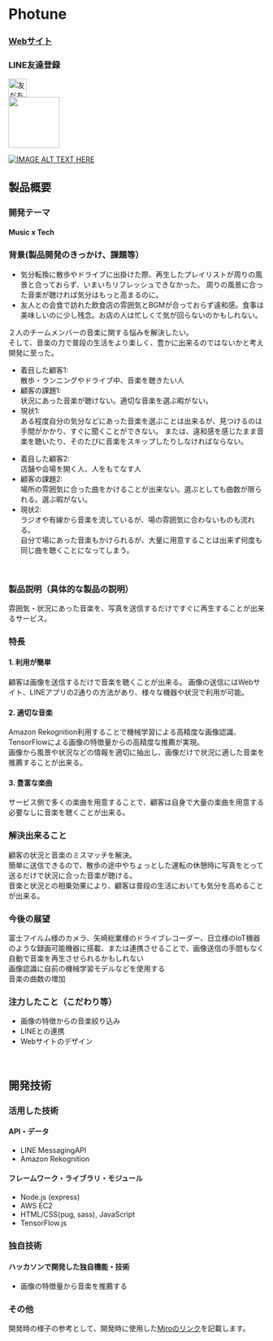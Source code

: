 #   Photune

### [Webサイト](https://www.mokumokuver3.tk:3000/)  
### LINE友達登録  
<a href="https://lin.ee/wJWCp8E" target="_blank"><img src="https://scdn.line-apps.com/n/line_add_friends/btn/ja.png" alt="友だち追加" height="36" border="0"></a>  
<img src="https://www.mokumokuver3.tk:3000/image/L.png" height="100">
<!-- ![QRコード](https://www.mokumokuver3.tk:3000/image/L.png) --> 

[![IMAGE ALT TEXT HERE](https://i.imgur.com/Ri8vJHb.png)](https://youtu.be/eT1Q5-GsnH8)

##  製品概要
### 開発テーマ
#### **Music x Tech**  

###  背景(製品開発のきっかけ、課題等）
- 気分転換に散歩やドライブに出掛けた際、再生したプレイリストが周りの風景と合っておらず、いまいちリフレッシュできなかった。
周りの風景に合った音楽が聴ければ気分はもっと高まるのに。
- 友人との会食で訪れた飲食店の雰囲気とBGMが合っておらず違和感。食事は美味しいのに少し残念。お店の人は忙しくて気が回らないのかもしれない。

２人のチームメンバーの音楽に関する悩みを解決したい。  
そして、音楽の力で普段の生活をより楽しく、豊かに出来るのではないかと考え開発に至った。  
  
- 着目した顧客1:  
散歩・ランニングやドライブ中、音楽を聴きたい人  
- 顧客の課題1:  
状況にあった音楽が聴けない。適切な音楽を選ぶ暇がない。
- 現状1:  
ある程度自分の気分などにあった音楽を選ぶことは出来るが、見つけるのは手間がかかり、すぐに聞くことができない。 
または、違和感を感じたまま音楽を聴いたり、そのたびに音楽をスキップしたりしなければならない。

+ 着目した顧客2:  
店舗や会場を開く人、人をもてなす人  
+ 顧客の課題2:  
場所の雰囲気に合った曲をかけることが出来ない。選ぶとしても曲数が限られる。選ぶ暇がない。  
+ 現状2:  
ラジオや有線から音楽を流しているが、場の雰囲気に合わないものも流れる。  
自分で場にあった音楽もかけられるが、大量に用意することは出来ず何度も同じ曲を聴くことになってしまう。
<br>

### 製品説明（具体的な製品の説明）
雰囲気・状況にあった音楽を、写真を送信するだけですぐに再生することが出来るサービス。  
  
### 特長
#### 1. 利用が簡単
顧客は画像を送信するだけで音楽を聴くことが出来る。
画像の送信にはWebサイト、LINEアプリの2通りの方法があり、様々な機器や状況で利用が可能。  

#### 2. 適切な音楽  
Amazon Rekognition利用することで機械学習による高精度な画像認識、TensorFlowによる画像の特徴量からの高精度な推薦が実現。  
画像から風景や状況などの情報を適切に抽出し、画像だけで状況に適した音楽を推薦することが出来る。  

#### 3. 豊富な楽曲  
サービス側で多くの楽曲を用意することで、顧客は自身で大量の楽曲を用意する必要なしに音楽を聴くことが出来る。  

### 解決出来ること
顧客の状況と音楽のミスマッチを解決。  
簡単に送信できるので、散歩の途中やちょっとした運転の休憩時に写真をとって送るだけで状況に合った音楽が聴ける。  
音楽と状況との相乗効果により、顧客は普段の生活においても気分を高めることが出来る。  

### 今後の展望
富士フイルム様のカメラ、矢崎総業様のドライブレコーダー、日立様のIoT機器のような録画可能機器に搭載、または連携させることで、画像送信の手間もなく自動で音楽を再生させられるかもしれない  
画像認識に自前の機械学習モデルなどを使用する  
音楽の曲数の増加  

### 注力したこと（こだわり等）
* 画像の特徴からの音楽絞り込み
* LINEとの連携
* Webサイトのデザイン  
<br>

## 開発技術
### 活用した技術
#### API・データ
* LINE MessagingAPI
* Amazon Rekognition

#### フレームワーク・ライブラリ・モジュール
* Node.js (express)
* AWS EC2
* HTML/CSS(pug, sass), JavaScript
* TensorFlow.js

### 独自技術
#### ハッカソンで開発した独自機能・技術
* 画像の特徴量から音楽を推薦する

### その他
開発時の様子の参考として、開発時に使用した[Miroのリンク](https://miro.com/app/board/o9J_kgvg9F0=/)を記載します。

